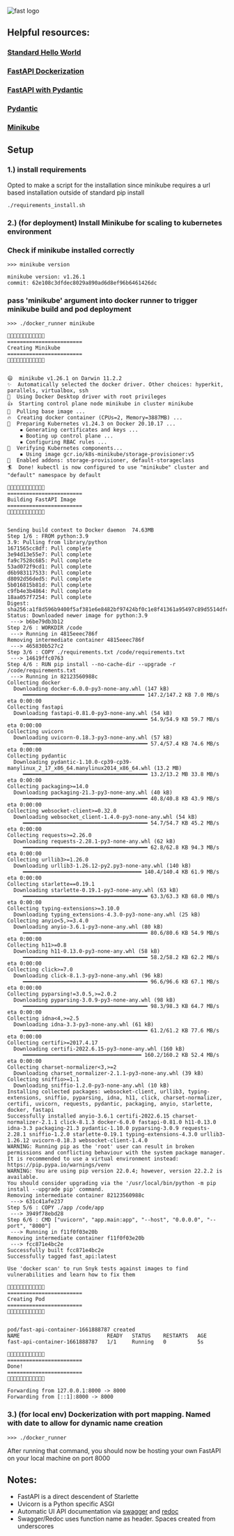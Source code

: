 

![fast logo](https://fastapi.tiangolo.com/img/logo-margin/logo-teal.png "Fast API")

## Helpful resources:

### [Standard Hello World](https://fastapi.tiangolo.com/tutorial/first-steps/)
### [FastAPI Dockerization](https://fastapi.tiangolo.com/deployment/docker/)

### [FastAPI with Pydantic](https://fastapi.tiangolo.com/features/)

### [Pydantic](https://pydantic-docs.helpmanual.io/usage/models/)

### [Minikube](https://minikube.sigs.k8s.io/docs/start/)

## Setup

### 1.) install requirements

Opted to make a script for the installation since minikube requires a url based installation outside of standard pip install

```Shell
./requirements_install.sh
```
### 2.) (for deployment) Install Minikube for scaling to kubernetes environment
### Check if minikube installed correctly

```Shell
>>> minikube version

minikube version: v1.26.1
commit: 62e108c3dfdec8029a890ad6d8ef96b6461426dc
```

### pass 'minikube' argument into docker runner to trigger minikube build and pod deployment

```Shell
>>> ./docker_runner minikube

🌱🌱🌱🌱🌱🌱🌱🌱🌱🌱🌱🌱
========================
Creating Minikube
========================
🌱🌱🌱🌱🌱🌱🌱🌱🌱🌱🌱🌱


😄  minikube v1.26.1 on Darwin 11.2.2
✨  Automatically selected the docker driver. Other choices: hyperkit, parallels, virtualbox, ssh
📌  Using Docker Desktop driver with root privileges
👍  Starting control plane node minikube in cluster minikube
🚜  Pulling base image ...
🔥  Creating docker container (CPUs=2, Memory=3887MB) ...
🐳  Preparing Kubernetes v1.24.3 on Docker 20.10.17 ...
    ▪ Generating certificates and keys ...
    ▪ Booting up control plane ...
    ▪ Configuring RBAC rules ...
🔎  Verifying Kubernetes components...
    ▪ Using image gcr.io/k8s-minikube/storage-provisioner:v5
🌟  Enabled addons: storage-provisioner, default-storageclass
🏄  Done! kubectl is now configured to use "minikube" cluster and "default" namespace by default

🔨🔨🔨🔨🔨🔨🔨🔨🔨🔨🔨🔨
========================
Building FastAPI Image
========================
🔨🔨🔨🔨🔨🔨🔨🔨🔨🔨🔨🔨


Sending build context to Docker daemon  74.63MB
Step 1/6 : FROM python:3.9
3.9: Pulling from library/python
1671565cc8df: Pull complete 
3e94d13e55e7: Pull complete 
fa9c7528c685: Pull complete 
53ad072f9cd1: Pull complete 
d6b983117533: Pull complete 
d8092d56ded5: Pull complete 
5b016815b81d: Pull complete 
c9fb4e3b4864: Pull complete 
18aa057f7254: Pull complete 
Digest: sha256:a1f8d596b9400f5af381e6e8482bf97424bf0c1e8f41361a95497c89d5514dfc
Status: Downloaded newer image for python:3.9
 ---> b6be79db3b12
Step 2/6 : WORKDIR /code
 ---> Running in 4815eeec786f
Removing intermediate container 4815eeec786f
 ---> 465830b527c2
Step 3/6 : COPY ./requirements.txt /code/requirements.txt
 ---> 14619ffc0763
Step 4/6 : RUN pip install --no-cache-dir --upgrade -r /code/requirements.txt
 ---> Running in 82123560988c
Collecting docker
  Downloading docker-6.0.0-py3-none-any.whl (147 kB)
     ━━━━━━━━━━━━━━━━━━━━━━━━━━━━━━━━━━━━━━━ 147.2/147.2 KB 7.0 MB/s eta 0:00:00
Collecting fastapi
  Downloading fastapi-0.81.0-py3-none-any.whl (54 kB)
     ━━━━━━━━━━━━━━━━━━━━━━━━━━━━━━━━━━━━━━━━ 54.9/54.9 KB 59.7 MB/s eta 0:00:00
Collecting uvicorn
  Downloading uvicorn-0.18.3-py3-none-any.whl (57 kB)
     ━━━━━━━━━━━━━━━━━━━━━━━━━━━━━━━━━━━━━━━━ 57.4/57.4 KB 74.6 MB/s eta 0:00:00
Collecting pydantic
  Downloading pydantic-1.10.0-cp39-cp39-manylinux_2_17_x86_64.manylinux2014_x86_64.whl (13.2 MB)
     ━━━━━━━━━━━━━━━━━━━━━━━━━━━━━━━━━━━━━━━━ 13.2/13.2 MB 33.8 MB/s eta 0:00:00
Collecting packaging>=14.0
  Downloading packaging-21.3-py3-none-any.whl (40 kB)
     ━━━━━━━━━━━━━━━━━━━━━━━━━━━━━━━━━━━━━━━━ 40.8/40.8 KB 43.9 MB/s eta 0:00:00
Collecting websocket-client>=0.32.0
  Downloading websocket_client-1.4.0-py3-none-any.whl (54 kB)
     ━━━━━━━━━━━━━━━━━━━━━━━━━━━━━━━━━━━━━━━━ 54.7/54.7 KB 45.2 MB/s eta 0:00:00
Collecting requests>=2.26.0
  Downloading requests-2.28.1-py3-none-any.whl (62 kB)
     ━━━━━━━━━━━━━━━━━━━━━━━━━━━━━━━━━━━━━━━━ 62.8/62.8 KB 94.3 MB/s eta 0:00:00
Collecting urllib3>=1.26.0
  Downloading urllib3-1.26.12-py2.py3-none-any.whl (140 kB)
     ━━━━━━━━━━━━━━━━━━━━━━━━━━━━━━━━━━━━━━ 140.4/140.4 KB 61.9 MB/s eta 0:00:00
Collecting starlette==0.19.1
  Downloading starlette-0.19.1-py3-none-any.whl (63 kB)
     ━━━━━━━━━━━━━━━━━━━━━━━━━━━━━━━━━━━━━━━━ 63.3/63.3 KB 68.0 MB/s eta 0:00:00
Collecting typing-extensions>=3.10.0
  Downloading typing_extensions-4.3.0-py3-none-any.whl (25 kB)
Collecting anyio<5,>=3.4.0
  Downloading anyio-3.6.1-py3-none-any.whl (80 kB)
     ━━━━━━━━━━━━━━━━━━━━━━━━━━━━━━━━━━━━━━━━ 80.6/80.6 KB 54.9 MB/s eta 0:00:00
Collecting h11>=0.8
  Downloading h11-0.13.0-py3-none-any.whl (58 kB)
     ━━━━━━━━━━━━━━━━━━━━━━━━━━━━━━━━━━━━━━━━ 58.2/58.2 KB 62.2 MB/s eta 0:00:00
Collecting click>=7.0
  Downloading click-8.1.3-py3-none-any.whl (96 kB)
     ━━━━━━━━━━━━━━━━━━━━━━━━━━━━━━━━━━━━━━━━ 96.6/96.6 KB 67.1 MB/s eta 0:00:00
Collecting pyparsing!=3.0.5,>=2.0.2
  Downloading pyparsing-3.0.9-py3-none-any.whl (98 kB)
     ━━━━━━━━━━━━━━━━━━━━━━━━━━━━━━━━━━━━━━━━ 98.3/98.3 KB 64.7 MB/s eta 0:00:00
Collecting idna<4,>=2.5
  Downloading idna-3.3-py3-none-any.whl (61 kB)
     ━━━━━━━━━━━━━━━━━━━━━━━━━━━━━━━━━━━━━━━━ 61.2/61.2 KB 77.6 MB/s eta 0:00:00
Collecting certifi>=2017.4.17
  Downloading certifi-2022.6.15-py3-none-any.whl (160 kB)
     ━━━━━━━━━━━━━━━━━━━━━━━━━━━━━━━━━━━━━━ 160.2/160.2 KB 52.4 MB/s eta 0:00:00
Collecting charset-normalizer<3,>=2
  Downloading charset_normalizer-2.1.1-py3-none-any.whl (39 kB)
Collecting sniffio>=1.1
  Downloading sniffio-1.2.0-py3-none-any.whl (10 kB)
Installing collected packages: websocket-client, urllib3, typing-extensions, sniffio, pyparsing, idna, h11, click, charset-normalizer, certifi, uvicorn, requests, pydantic, packaging, anyio, starlette, docker, fastapi
Successfully installed anyio-3.6.1 certifi-2022.6.15 charset-normalizer-2.1.1 click-8.1.3 docker-6.0.0 fastapi-0.81.0 h11-0.13.0 idna-3.3 packaging-21.3 pydantic-1.10.0 pyparsing-3.0.9 requests-2.28.1 sniffio-1.2.0 starlette-0.19.1 typing-extensions-4.3.0 urllib3-1.26.12 uvicorn-0.18.3 websocket-client-1.4.0
WARNING: Running pip as the 'root' user can result in broken permissions and conflicting behaviour with the system package manager. It is recommended to use a virtual environment instead: https://pip.pypa.io/warnings/venv
WARNING: You are using pip version 22.0.4; however, version 22.2.2 is available.
You should consider upgrading via the '/usr/local/bin/python -m pip install --upgrade pip' command.
Removing intermediate container 82123560988c
 ---> 631c41afe237
Step 5/6 : COPY ./app /code/app
 ---> 3949f78ebd28
Step 6/6 : CMD ["uvicorn", "app.main:app", "--host", "0.0.0.0", "--port", "8000"]
 ---> Running in f11f0f03e20b
Removing intermediate container f11f0f03e20b
 ---> fcc871e4bc2e
Successfully built fcc871e4bc2e
Successfully tagged fast_api:latest

Use 'docker scan' to run Snyk tests against images to find vulnerabilities and learn how to fix them

🚀🚀🚀🚀🚀🚀🚀🚀🚀🚀🚀🚀
========================
Creating Pod
========================
🚀🚀🚀🚀🚀🚀🚀🚀🚀🚀🚀🚀


pod/fast-api-container-1661888787 created
NAME                            READY   STATUS    RESTARTS   AGE
fast-api-container-1661888787   1/1     Running   0          5s

🌳🌳🌳🌳🌳🌳🌳🌳🌳🌳🌳🌳
========================
Done!
========================
🌳🌳🌳🌳🌳🌳🌳🌳🌳🌳🌳🌳

Forwarding from 127.0.0.1:8000 -> 8000
Forwarding from [::1]:8000 -> 8000
```

### 3.) (for local env) Dockerization with port mapping. Named with date to allow for dynamic name creation

```Shell
>>> ./docker_runner
```

After running that command, you should now be hosting your own FastAPI on your local machine on port 8000

## Notes:

* FastAPI is a direct descendent of Starlette
* Uvicorn is a Python specific ASGI 
* Automatic UI API documentation via [swagger](http://127.0.0.1:8000/docs) and [redoc](http://127.0.0.1:8000/redoc)
* Swagger/Redoc uses function name as header. Spaces created from underscores
  